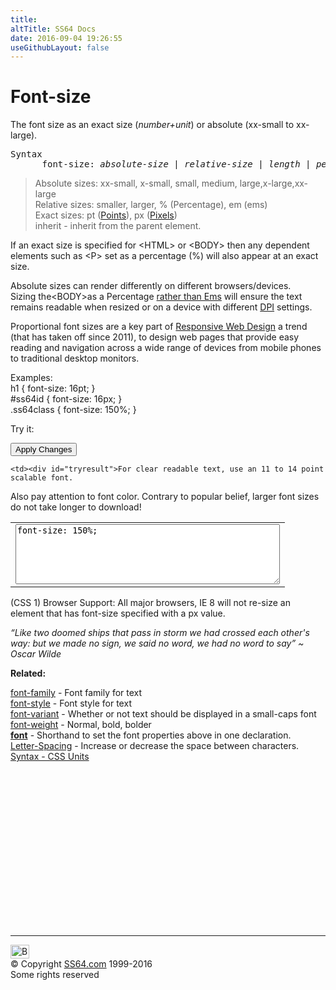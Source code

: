 ```yaml
---
title:
altTitle: SS64 Docs
date: 2016-09-04 19:26:55
useGithubLayout: false
---
```

<!-- #BeginLibraryItem "/Library/head_css.lbi" --><!-- #EndLibraryItem --><h1>Font-size</h1>
<p>The font size as an exact size (<i>number+unit</i>) or absolute (xx-small to xx-large).</p>
<pre>Syntax
      font-size: <i>absolute-size</i> | <i>relative-size</i> | <i>length</i> | <i>percentage</i> | inherit ;</pre>
<blockquote>
<p>Absolute sizes:<span class="code"> xx-small, x-small, small, medium, large,x-large,xx-large</span><br>
Relative sizes:<span class="code"> smaller, larger, %</span> (Percentage), <span class="code">em</span> (ems)<br>
Exact sizes: 
<span class="code">pt</span> (<a href="syntax-units.html">Points</a>), <span class="code">px</span> (<a href="syntax-units.html">Pixels</a>)<br>
<span class="code">inherit</span> - inherit from the parent element.</p>
</blockquote>
<p>If an exact size is specified for <span class="code">&lt;HTML&gt;</span> or <span class="code">&lt;BODY&gt;</span> then any dependent elements such as <span class="code">&lt;P&gt;</span> set as a percentage (<span class="code">%</span>) will also appear at an exact size.</p>
<p> Absolute sizes can render differently on different browsers/devices. <br>
  Sizing the<span class="code">&lt;BODY&gt;</span>as a Percentage <a href="http://kyleschaeffer.com/user-experience/css-font-size-em-vs-px-vs-pt-vs/">rather than Ems</a> will ensure the text remains readable when resized or on a device with different <a href="../nt/syntax-dpi.html">DPI</a> settings. </p>
<p>Proportional font sizes are a key part of <a href="http://coding.smashingmagazine.com/2011/01/12/guidelines-for-responsive-web-design/">Responsive Web Design</a> a  trend (that has taken off since 2011), to design web pages that provide easy reading and navigation across a wide range of devices from mobile phones to traditional desktop monitors.</p>
<p>Examples:<br>
<span class="code">h1 { font-size: 16pt; }<br>
#ss64id { font-size: 16px</span><span class="code">; }<br>
.ss64class { font-size: 150%; }</span><br>
</p>
<p>Try it:</p>
<input type="button" onclick="ApplyStyle()" value="Apply Changes">
<table>
  <tbody><tr>
    <td><textarea name="tryit" id="trycode" cols="50" rows="6" onfocus="this.style.background='#fff';" onblur="this.style.background='#eee';" tabindex="1">font-size: 150%;</textarea></td>

    <td><div id="tryresult">For clear readable text, use an 11 to 14 point scalable font.
 Also pay attention to font color.
 Contrary to popular belief, larger font sizes do not take longer to download!</div></td>
  </tr>
</tbody></table>
<p>(CSS 1) Browser Support: All major browsers, IE 8 will not re-size an element that has font-size specified with a <span class="code">px</span> value. </p>
<p class="quote"><i>“Like two doomed ships that pass in storm we had crossed each other's way: but we made no sign, we said no word, we had no word to say” ~  Oscar Wilde</i></p><p><b>Related:</b></p>
<p><a href="font-family.html">font-family</a> - Font family for text<br>
  <a href="font-style.html">font-style</a> - Font style for text<br>
  <a href="font-variant.html">font-variant</a> - Whether or not text should be displayed in a small-caps font<br>
  <a href="font-weight.html">font-weight</a> - Normal, bold, bolder<br>
<a href="font.html"><b>font</b></a> - Shorthand to set the font properties above in one declaration.<br>
<a href="letter-spacing.html">Letter-Spacing</a> - Increase or decrease the space between characters.<br>
<a href="syntax-units.html">Syntax - CSS Units</a> </p><!-- #BeginLibraryItem "/Library/foot_css.lbi" --><p>
<!-- CSS -->
<ins class="adsbygoogle" style="display:inline-block;width:300px;height:250px" data-ad-client="ca-pub-6140977852749469" data-ad-slot="2739097502"></ins>
<script>
(adsbygoogle = window.adsbygoogle || []).push({});
</script></p>
<hr>
<div id="bl" class="footer"><a href="font-size.html#"><img src="../images/top.png" width="30" height="22" alt="Back to the Top"></a></div>
<div id="br" class="footer, tagline">© Copyright <a href="../index.html">SS64.com</a> 1999-2016<br>
Some rights reserved</div><!-- #EndLibraryItem -->
